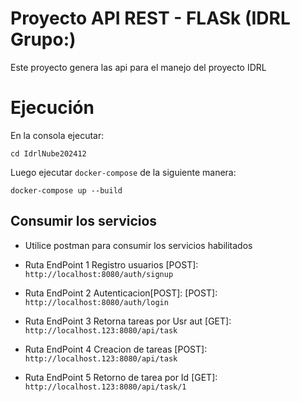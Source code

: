 # Proyecto API REST - FLASk (IDRL Grupo:)
Este proyecto genera las api para el manejo del proyecto IDRL


# Ejecución

En la consola ejecutar:

`cd IdrlNube202412`

Luego ejecutar `docker-compose` de la siguiente manera:

`docker-compose up --build`

## Consumir los servicios
* Utilice postman para consumir los servicios habilitados

* Ruta EndPoint 1 Registro usuarios [POST]:         ```http://localhost:8080/auth/signup```
* Ruta EndPoint 2 Autenticacion[POST]: [POST]:      ```http://localhost:8080/auth/login```
* Ruta EndPoint 3 Retorna tareas por Usr aut [GET]: ```http://localhost.123:8080/api/task```
* Ruta EndPoint 4 Creacion de tareas [POST]:        ```http://localhost.123:8080/api/task```
* Ruta EndPoint 5 Retorno de tarea por Id [GET]:    ```http://localhost.123:8080/api/task/1```
